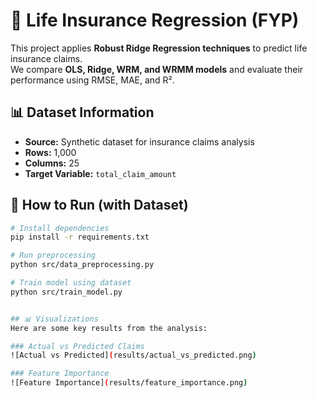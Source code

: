 # 🚀 Life Insurance Regression (FYP)

This project applies **Robust Ridge Regression techniques** to predict life insurance claims.  
We compare **OLS, Ridge, WRM, and WRMM models** and evaluate their performance using RMSE, MAE, and R².

## 📊 Dataset Information
- **Source:** Synthetic dataset for insurance claims analysis
- **Rows:** 1,000
- **Columns:** 25
- **Target Variable:** `total_claim_amount`

## 🚀 How to Run (with Dataset)
```bash
# Install dependencies
pip install -r requirements.txt

# Run preprocessing
python src/data_preprocessing.py

# Train model using dataset
python src/train_model.py


## 📊 Visualizations
Here are some key results from the analysis:

### Actual vs Predicted Claims
![Actual vs Predicted](results/actual_vs_predicted.png)

### Feature Importance
![Feature Importance](results/feature_importance.png)
